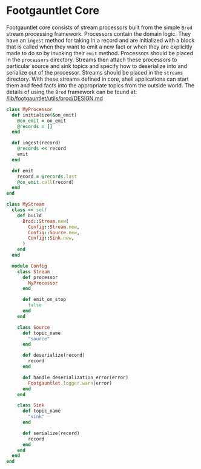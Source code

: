 # Footgauntlet Core
Footgauntlet core consists of stream processors built from the simple `Brod` 
stream processing framework.
Processors contain the domain logic. They have an `ingest` method for taking in
a record and are initialized with a block that is called when they want to emit
a new fact or when they are explicitly made to do so by invoking their `emit`
method. Processors should be placed in the `processors` directory.
Streams then attach these processors to particular source and sink topics and
specify how to deserialize into and serialize out of the processor. Streams
should be placed in the `streams` directory. With these streams defined in core,
shell applications can start them and feed facts into the appropriate topics
from the outside world.
The details of using the `Brod` framework can be found at:
[/lib/footgauntlet/utils/brod/DESIGN.md](/lib/footgauntlet/utils/brod/DESIGN.md)

```ruby
class MyProcessor
  def initialize(&on_emit)
    @on_emit = on_emit
    @records = []
  end

  def ingest(record)
    @records << record
    emit
  end

  def emit
    record = @records.last
    @on_emit.call(record)
  end
end

class MyStream
  class << self
    def build
      Brod::Stream.new(
        Config::Stream.new,
        Config::Source.new,
        Config::Sink.new,
      )
    end
  end

  module Config
    class Stream
      def processor
        MyProcessor
      end

      def emit_on_stop
        false
      end
    end

    class Source
      def topic_name
        "source"
      end

      def deserialize(record)
        record
      end

      def handle_deserialization_error(error)
        Footgauntlet.logger.warn(error)
      end
    end

    class Sink
      def topic_name
        "sink"
      end

      def serialize(record)
        record
      end
    end
  end
end
```